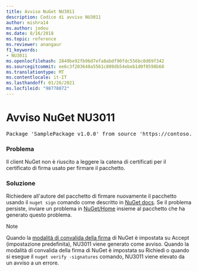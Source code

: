 ```yaml
---
title: Avviso NuGet NU3011
description: Codice di avviso NU3011
author: mishra14
ms.author: jodou
ms.date: 8/16/2018
ms.topic: reference
ms.reviewer: anangaur
f1_keywords:
- NU3011
ms.openlocfilehash: 2849be92fb96d7efa8abdf90fdc556bc0d69f342
ms.sourcegitcommit: ee6c3f203648a5561c809db54ebeb1d0f0598b68
ms.translationtype: MT
ms.contentlocale: it-IT
ms.lasthandoff: 01/26/2021
ms.locfileid: "98778872"
---
```

# <a name="nuget-warning-nu3011"></a>Avviso NuGet NU3011

<pre>Package 'SamplePackage v1.0.0' from source 'https://contoso.com/index.json': The primary signature is invalid.</pre>

### <a name="issue"></a>Problema

Il client NuGet non è riuscito a leggere la catena di certificati per il certificato di firma usato per firmare il pacchetto.


### <a name="solution"></a>Soluzione

Richiedere all'autore del pacchetto di firmare nuovamente il pacchetto usando il `nuget sign` comando come descritto in [NuGet docs](../../create-packages/sign-a-package.md). Se il problema persiste, inviare un problema in [NuGet/Home](https://github.com/NuGet/Home/issues) insieme al pacchetto che ha generato questo problema.


> [!Note]
> Quando la [modalità di convalida della firma](../../consume-packages/installing-signed-packages.md#configure-package-signature-requirements) di NuGet è impostata su Accept (impostazione predefinita), NU3011 viene generato come avviso. Quando la modalità di convalida della firma di NuGet è impostata su Richiedi o quando si esegue il `nuget verify -signatures` comando, NU3011 viene elevato da un avviso a un errore. 

